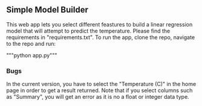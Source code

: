 ## Simple Model Builder

This web app lets you select different feastures to build a linear regression model that will attempt to predict the temperature. Please find the requirements in "requirements.txt". To run the app, clone the repo, navigate to the repo and run:

"""python app.py"""

### Bugs
In the current version, you have to select the "Temperature (C)" in the home page in order to get a result returned. 
Note that if you select columns such as "Summary", you will get an error as it is no a float or integer data type.
